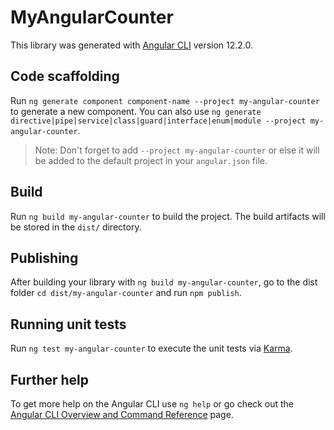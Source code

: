# MyAngularCounter

This library was generated with [Angular CLI](https://github.com/angular/angular-cli) version 12.2.0.

## Code scaffolding

Run `ng generate component component-name --project my-angular-counter` to generate a new component. You can also use `ng generate directive|pipe|service|class|guard|interface|enum|module --project my-angular-counter`.
> Note: Don't forget to add `--project my-angular-counter` or else it will be added to the default project in your `angular.json` file. 

## Build

Run `ng build my-angular-counter` to build the project. The build artifacts will be stored in the `dist/` directory.

## Publishing

After building your library with `ng build my-angular-counter`, go to the dist folder `cd dist/my-angular-counter` and run `npm publish`.

## Running unit tests

Run `ng test my-angular-counter` to execute the unit tests via [Karma](https://karma-runner.github.io).

## Further help

To get more help on the Angular CLI use `ng help` or go check out the [Angular CLI Overview and Command Reference](https://angular.io/cli) page.
